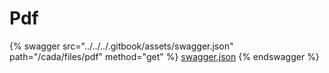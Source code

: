 # Pdf

{% swagger src="../../../.gitbook/assets/swagger.json" path="/cada/files/pdf" method="get" %}
[swagger.json](../../../.gitbook/assets/swagger.json)
{% endswagger %}
